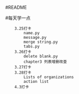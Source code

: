 #README

#每天学一点
    
        3.25打卡
            name.py
            message.py
            merge string.py
            tabs.py
        3.26打卡
            delete blank.py
            chapter3 列表增删改查
        3.27打卡
        3.28打卡
            Lists of organizations
            action list
        4.3打卡
                 


